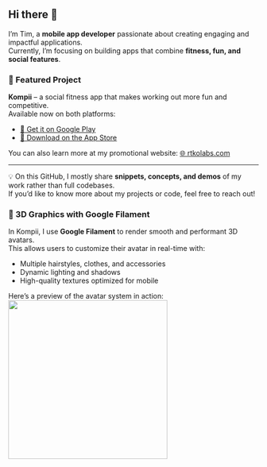 ## Hi there 👋

I’m Tim, a **mobile app developer** passionate about creating engaging and impactful applications.  
Currently, I’m focusing on building apps that combine **fitness, fun, and social features**.

### 🚀 Featured Project
**Kompii** – a social fitness app that makes working out more fun and competitive.  
Available now on both platforms:

- [🤖 Get it on Google Play](https://play.google.com/store/apps/details?id=com.rtkolabs.levelup&hl=en_GB)  
- [📱 Download on the App Store](https://apps.apple.com/us/app/kompii/id6475413819)  


You can also learn more at my promotional website: [🌐 rtkolabs.com](https://rtkolabs.com)

---

💡 On this GitHub, I mostly share **snippets, concepts, and demos** of my work rather than full codebases.  
If you’d like to know more about my projects or code, feel free to reach out!

### 🎨 3D Graphics with Google Filament
In Kompii, I use **Google Filament** to render smooth and performant 3D avatars.  
This allows users to customize their avatar in real-time with:

- Multiple hairstyles, clothes, and accessories  
- Dynamic lighting and shadows  
- High-quality textures optimized for mobile  

Here’s a preview of the avatar system in action:  
<img src="assets/AvatarGIF.gif" width="320">
